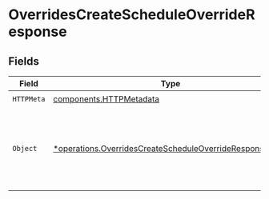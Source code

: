 # OverridesCreateScheduleOverrideResponse


## Fields

| Field                                                                                                                             | Type                                                                                                                              | Required                                                                                                                          | Description                                                                                                                       |
| --------------------------------------------------------------------------------------------------------------------------------- | --------------------------------------------------------------------------------------------------------------------------------- | --------------------------------------------------------------------------------------------------------------------------------- | --------------------------------------------------------------------------------------------------------------------------------- |
| `HTTPMeta`                                                                                                                        | [components.HTTPMetadata](../../models/components/httpmetadata.md)                                                                | :heavy_check_mark:                                                                                                                | N/A                                                                                                                               |
| `Object`                                                                                                                          | [*operations.OverridesCreateScheduleOverrideResponseBody](../../models/operations/overridescreatescheduleoverrideresponsebody.md) | :heavy_minus_sign:                                                                                                                | The request has succeeded and a new resource has been created as a result.                                                        |